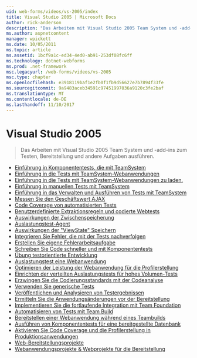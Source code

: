 ```yaml
---
uid: web-forms/videos/vs-2005/index
title: Visual Studio 2005 | Microsoft Docs
author: rick-anderson
description: "Das Arbeiten mit Visual Studio 2005 Team System und -add-ins zum Testen, Bereitstellung und andere Aufgaben ausführen."
ms.author: aspnetcontent
manager: wpickett
ms.date: 10/05/2011
ms.topic: article
ms.assetid: 1bcf9a1c-ed34-4ed0-ab91-253df08fc6ff
ms.technology: dotnet-webforms
ms.prod: .net-framework
msc.legacyurl: /web-forms/videos/vs-2005
msc.type: chapter
ms.openlocfilehash: e3918119baf1e2fb0f1fb9d56627e7b7894f33fe
ms.sourcegitcommit: 9a9483aceb34591c97451997036a9120c3fe2baf
ms.translationtype: MT
ms.contentlocale: de-DE
ms.lasthandoff: 11/10/2017
---
```

<a name="visual-studio-2005"></a>Visual Studio 2005
====================
> Das Arbeiten mit Visual Studio 2005 Team System und -add-ins zum Testen, Bereitstellung und andere Aufgaben ausführen.


- [Einführung in Komponententests, die mit TeamSystem](introduction-to-unit-testing-with-team-system.md)
- [Einführung in die Tests mit TeamSystem-Webanwendungen](introduction-to-testing-web-applications-with-team-system.md)
- [Einführung in die Tests mit TeamSystem-Webanwendungen zu laden.](introduction-to-load-testing-web-applications-with-team-system.md)
- [Einführung in manuellen Tests mit TeamSystem](introduction-to-manual-testing-with-team-system.md)
- [Einführung in das Verwalten und Ausführen von Tests mit TeamSystem](introduction-to-managing-and-running-tests-with-team-system.md)
- [Messen Sie den Geschäftswert AJAX](measuring-the-business-value-of-ajax.md)
- [Code Coverage von automatisierten Tests](code-coverage-of-automated-tests.md)
- [Benutzerdefinierte Extraktionsregeln und codierte Webtests](custom-extraction-rules-and-coded-web-tests.md)
- [Auswirkungen der Zwischenspeicherung](the-effects-of-caching.md)
- [Auslastungstest-Agent](using-the-load-test-agent.md)
- [Auswirkungen der "ViewState" Speichern](the-effects-of-viewstate.md)
- [Integrieren Sie Fehler, die mit der Tests nachverfolgen](how-do-i-integrate-defect-tracking-with-testing.md)
- [Erstellen Sie eigene Fehlerarbeitsaufgabe](how-do-i-create-my-own-bug-work-item.md)
- [Schreiben Sie Code schneller und mit Komponententests](how-do-i-write-code-more-quickly-with-unit-tests.md)
- [Übung testorientierte Entwicklung](how-do-i-practice-test-driven-development.md)
- [Auslastungstest eine Webanwendung](how-do-i-load-test-a-web-application.md)
- [Optimieren der Leistung der Webanwendung für die Profilerstellung](how-do-i-tune-web-application-performance-with-profiling.md)
- [Einrichten der verteilten Auslastungstests für hohes Volumen-Tests](how-do-i-set-up-distributed-load-testing-for-high-volume-tests.md)
- [Erzwingen Sie die Codierungsstandards mit der Codeanalyse](how-do-i-enforce-coding-standards-with-code-analysis.md)
- [Verwenden Sie generische Tests](how-do-i-use-generic-tests.md)
- [Veröffentlichen und Analysieren von Testergebnissen](how-do-i-publish-and-analyze-test-results.md)
- [Ermitteln Sie die Anwendungsänderungen vor der Bereitstellung](how-do-i-discover-application-changes-prior-to-deployment.md)
- [Implementieren Sie die fortlaufende Integration mit Team Foundation](how-do-i-implement-continuous-integration-with-team-foundation.md)
- [Automatisieren von Tests mit Team Build](how-do-i-automate-testing-using-team-build.md)
- [Bereitstellen einer Webanwendung während eines Teambuilds](how-do-i-deploy-a-web-application-during-a-team-build.md)
- [Ausführen von Komponententests für eine bereitgestellte Datenbank](how-do-i-run-unit-tests-against-a-deployed-database.md)
- [Aktivieren Sie Code Coverage und die Profilerstellung in Produktionsanwendungen](how-do-i-enable-code-coverage-and-profiling-in-production-applications.md)
- [Web-Bereitstellungsprojekte](web-deployment-projects.md)
- [Webanwendungsprojekte & Webprojekte für die Bereitstellung](web-application-projects-web-deployment-projects.md)
